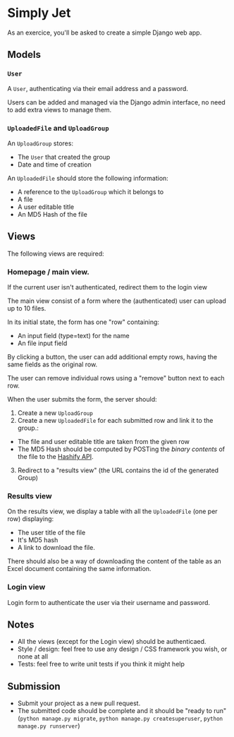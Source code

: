 # Simply Jet 

As an exercice, you'll be asked to create a simple Django web app.

## Models

### `User`

A `User`, authenticating via their email address and a password. 

Users can be added and managed via the Django admin interface, no need to add extra views to manage them.


### `UploadedFile` and `UploadGroup`


An `UploadGroup` stores:

- The `User` that created the group
- Date and time of creation


An `UploadedFile` should store the following information:

- A reference to the `UploadGroup` which it belongs to
- A file
- A user editable title
- An MD5 Hash of the file

## Views

The following views are required:

### Homepage / main view.

If the current user isn't authenticated, redirect them to the login view

The main view consist of a form where the (authenticated) user can upload up to 10 files.

In its initial state, the form has one "row" containing:
- An input field (type=text) for the name
- An file input field

By clicking a button, the user can add additional empty rows, having the same fields as the original row.

The user can remove individual rows using a "remove" button next to each row.

When the user submits the form, the server should:

1. Create a new `UploadGroup`
2. Create a new `UploadedFile` for each submitted row and link it to the group.:

  - The file and user editable title are taken from the given row
  - The MD5 Hash should be computed by POSTing the *binary contents* of the file to the [Hashify API](https://documenter.getpostman.com/view/3362843/RWMCt9WU).

3. Redirect to a "results view" (the URL contains the id of the generated Group)


### Results view

On the results view, we display a table with all the `UploadedFile` (one per row) displaying:

- The user title of the file
- It's MD5 hash
- A link to download the file.

There should also be a way of downloading the content of the table as an Excel document containing the same information.

### Login view

Login form to authenticate the user via their username and password.




## Notes

- All the views (except for the Login view) should be authenticaed.
- Style / design: feel free to use any design / CSS framework you wish, or none at all
- Tests: feel free to write unit tests if you think it might help

## Submission

- Submit your project as a new pull request.
- The submitted code should be complete and it should be "ready to run" (`python manage.py migrate`, `python manage.py createsuperuser`, `python manage.py runserver`)
